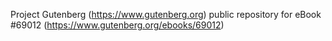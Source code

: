 Project Gutenberg (https://www.gutenberg.org) public repository for
eBook #69012 (https://www.gutenberg.org/ebooks/69012)

